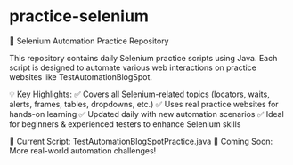 # practice-selenium
📌 Selenium Automation Practice Repository

This repository contains daily Selenium practice scripts using Java. Each script is designed to automate various web interactions on practice websites like TestAutomationBlogSpot.

💡 Key Highlights:
✅ Covers all Selenium-related topics (locators, waits, alerts, frames, tables, dropdowns, etc.)
✅ Uses real practice websites for hands-on learning
✅ Updated daily with new automation scenarios
✅ Ideal for beginners & experienced testers to enhance Selenium skills

🔹 Current Script: TestAutomationBlogSpotPractice.java
🔹 Coming Soon: More real-world automation challenges!
